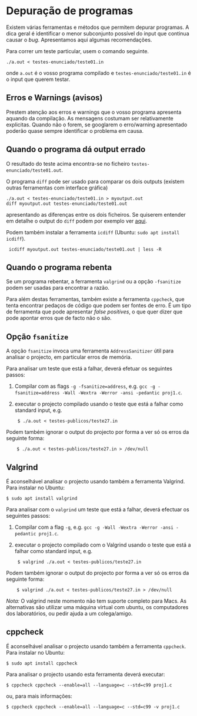# Depuração de programas

Existem várias ferramentas e métodos que permitem depurar programas.
A dica geral é identificar o menor subconjunto possível do input que continua causar o _bug_.
Apresentamos aqui algumas recomendações.

Para correr um teste particular, usem o comando seguinte.

    ./a.out < testes-enunciado/teste01.in

onde `a.out` é o vosso programa compilado e `testes-enunciado/teste01.in` é o input que querem testar.

## Erros e Warnings (avisos)

Prestem atenção aos erros e warnings que o vosso programa apresenta aquando da compilação. As mensagens costumam ser relativamente explicitas. Quando não o forem, se googlarem o erro/warning apresentado poderão quase sempre identificar o problema em causa.

## Quando o programa dá output errado

O resultado do teste acima encontra-se no ficheiro `testes-enunciado/teste01.out`.

O programa `diff` pode ser usado para comparar os dois outputs (existem outras ferramentas com interface gráfica)

    ./a.out < testes-enunciado/teste01.in > myoutput.out
    diff myoutput.out testes-enunciado/teste01.out

apresentando as diferenças entre os dois ficheiros. Se quiserem entender em detalhe o output do `diff` podem por exemplo ver [aqui](https://unix.stackexchange.com/questions/81998/understanding-of-diff-output).

Podem também instalar a ferramenta `icdiff` (Ubuntu: `sudo apt install icdiff`).

     icdiff myoutput.out testes-enunciado/teste01.out | less -R


## Quando o programa rebenta

Se um programa rebentar, a ferramenta `valgrind` ou a opção `-fsanitize` podem ser usadas para encontrar a razão.

Para além destas ferramentas, também existe a ferramenta `cppcheck`, que tenta encontrar pedaços de código que podem ser fontes de erro. É um tipo de ferramenta que pode apresentar _false positives_, o que quer dizer que pode apontar erros que de facto não o são.

## Opção `fsanitize`

A opção `fsanitize` invoca uma ferramenta `AddressSanitizer` útil para analisar o projecto, em particular erros de memória.

Para analisar um teste que está a falhar, deverá efetuar os seguintes passos:

1. Compilar com as flags `-g -fsanitize=address`, e.g. `gcc -g -fsanitize=address -Wall -Wextra -Werror -ansi -pedantic proj1.c`.
2. executar o projecto compilado usando o teste que está a falhar como standard input, e.g.

        $ ./a.out < testes-publicos/teste27.in

Podem também ignorar o output do projecto por forma a ver só os erros da seguinte forma:

        $ ./a.out < testes-publicos/teste27.in > /dev/null

## Valgrind

É aconselhável analisar o projecto usando também a ferramenta Valgrind. Para instalar no Ubuntu:

    $ sudo apt install valgrind

Para analisar com o `valgrind` um teste que está a falhar, deverá efectuar os seguintes passos:

1. Compilar com a flag `-g`, e.g. `gcc -g -Wall -Wextra -Werror -ansi -pedantic proj1.c`.
2. executar o projecto compilado com o Valgrind usando o teste que está a falhar como standard input, e.g.

        $ valgrind ./a.out < testes-publicos/teste27.in

Podem também ignorar o output do projecto por forma a ver só os erros da seguinte forma:

        $ valgrind ./a.out < testes-publicos/teste27.in > /dev/null

*Nota:* O valgrind neste momento não tem suporte completo para Macs. As alternativas são utilizar uma máquina virtual com ubuntu, os computadores dos laboratórios, ou pedir ajuda a um colega/amigo.

## cppcheck

É aconselhável analisar o projecto usando também a ferramenta `cppcheck`. Para instalar no Ubuntu:

    $ sudo apt install cppcheck

Para analisar o projecto usando esta ferramenta deverá executar:

    $ cppcheck cppcheck --enable=all --language=c --std=c99 proj1.c

ou, para mais informações:

    $ cppcheck cppcheck --enable=all --language=c --std=c99 -v proj1.c
